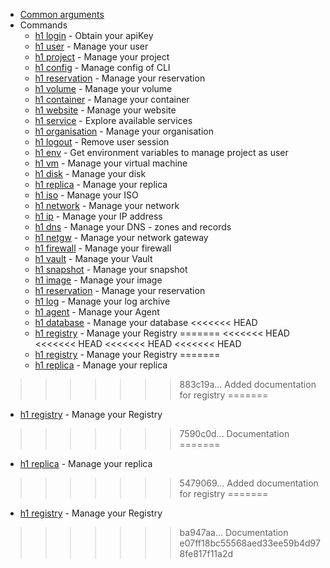 * [Common arguments](common-arguments.md)
* Commands
  * [h1 login](login.md) - Obtain your apiKey
  * [h1 user](user.md) - Manage your user
  * [h1 project](project.md) - Manage your project
  * [h1 config](config.md) - Manage config of CLI
  * [h1 reservation](reservation.md) - Manage your reservation
  * [h1 volume](volume.md) - Manage your volume
  * [h1 container](container.md) - Manage your container
  * [h1 website](website.md) - Manage your website
  * [h1 service](service.md) - Explore available services
  * [h1 organisation](organisation.md) - Manage your organisation
  * [h1 logout](logout.md) - Remove user session
  * [h1 env](env.md) - Get environment variables to manage project as user
  * [h1 vm](vm.md) - Manage your virtual machine
  * [h1 disk](disk.md) - Manage your disk
  * [h1 replica](replica.md) - Manage your replica
  * [h1 iso](iso.md) - Manage your ISO
  * [h1 network](network.md) - Manage your network
  * [h1 ip](ip.md) - Manage your IP address
  * [h1 dns](dns.md) - Manage your DNS - zones and records
  * [h1 netgw](netgw.md) - Manage your network gateway
  * [h1 firewall](firewall.md) - Manage your firewall
  * [h1 vault](vault.md) - Manage your Vault
  * [h1 snapshot](snapshot.md) - Manage your snapshot
  * [h1 image](image.md) - Manage your image
  * [h1 reservation](reservation.md) - Manage your reservation
  * [h1 log](log.md) - Manage your log archive
  * [h1 agent](agent.md) - Manage your Agent
  * [h1 database](database.md) - Manage your database
<<<<<<< HEAD
  * [h1 registry](registry.md) - Manage your Registry
=======
<<<<<<< HEAD
<<<<<<< HEAD
<<<<<<< HEAD
<<<<<<< HEAD
  * [h1 registry](registry.md) - Manage your Registry
=======
  * [h1 replica](replica.md) - Manage your replica
>>>>>>> 883c19a...   Added documentation for registry
=======
  * [h1 registry](registry.md) - Manage your Registry
>>>>>>> 7590c0d...    Documentation
=======
  * [h1 replica](replica.md) - Manage your replica
>>>>>>> 5479069...   Added documentation for registry
=======
  * [h1 registry](registry.md) - Manage your Registry
>>>>>>> ba947aa...    Documentation
>>>>>>> e07ff18bc55568aed33ee59b4d978fe817f11a2d
